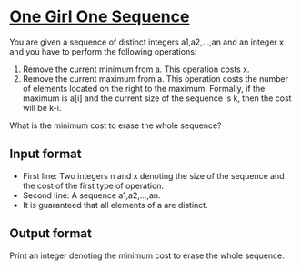 # [One Girl One Sequence][link]

You are given a sequence of distinct integers a1,a2,...,an and an integer x and you have to perform the following operations:

1. Remove the current minimum from a. This operation costs x.
2. Remove the current maximum from a. This operation costs the number of elements located on the right to the maximum. Formally, if the maximum is a[i] and the current size of the sequence is k, then the cost will be k-i.

What is the minimum cost to erase the whole sequence?

## Input format

- First line: Two integers n and x denoting the size of the sequence and the cost of the first type of operation.
- Second line: A sequence a1,a2,...,an.
- It is guaranteed that all elements of a are distinct.

## Output format

Print an integer denoting the minimum cost to erase the whole sequence.

[link]: https://www.hackerearth.com/practice/data-structures/advanced-data-structures/fenwick-binary-indexed-trees/practice-problems/algorithm/test-132-77fbf74d/
